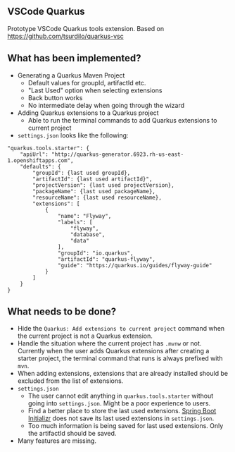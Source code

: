 ## VSCode Quarkus
Prototype VSCode Quarkus tools extension.
Based on https://github.com/tsurdilo/quarkus-vsc

## What has been implemented?
* Generating a Quarkus Maven Project
  * Default values for groupId, artifactId etc.
  * "Last Used" option when selecting extensions
  * Back button works
  * No intermediate delay when going through the wizard
* Adding Quarkus extensions to a Quarkus project
  * Able to run the terminal commands to add Quarkus extensions to current project
* `settings.json` looks like the following:
```
"quarkus.tools.starter": {
    "apiUrl": "http://quarkus-generator.6923.rh-us-east-1.openshiftapps.com",
    "defaults": {
        "groupId": {last used groupId},
        "artifactId": {last used artifactId}",
        "projectVersion": {last used projectVersion},
        "packageName": {last used packageName},
        "resourceName": {last used resourceName},
        "extensions": [
            {
                "name": "Flyway",
                "labels": [
                    "flyway",
                    "database",
                    "data"
                ],
                "groupId": "io.quarkus",
                "artifactId": "quarkus-flyway",
                "guide": "https://quarkus.io/guides/flyway-guide"
            }
        ]
    }
}
```


## What needs to be done?
* Hide the `Quarkus: Add extensions to current project` command when the current project is not a Quarkus extension.
* Handle the situation where the current project has `.mvnw` or not. Currently when the user adds Quarkus extensions after
creating a starter project, the terminal command that runs is always prefixed with `mvn`.
* When adding extensions, extensions that are already installed should be excluded from the list of extensions.
* `settings.json`
  * The user cannot edit anything in `quarkus.tools.starter` without going into `settings.json`. Might be a poor experience to users.
  * Find a better place to store the last used extensions. [Spring Boot Initializr](https://marketplace.visualstudio.com/items?itemName=vscjava.vscode-spring-initializr) does not save its last used extensions in `settings.json`.
  * Too much information is being saved for last used extensions. Only the artifactId should be saved.
* Many features are missing.
